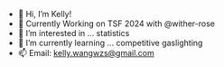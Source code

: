 - 👋 Hi, I’m Kelly!
- 💞️ Currently Working on TSF 2024 with @wither-rose
- 👀 I’m interested in ... statistics
- 🌱 I’m currently learning ... competitive gaslighting
- 📫 Email: kelly.wangwzs@gmail.com

<!---
notkelly1/notkelly1 is a ✨ special ✨ repository because its `README.md` (this file) appears on your GitHub profile.
You can click the Preview link to take a look at your changes.
--->
